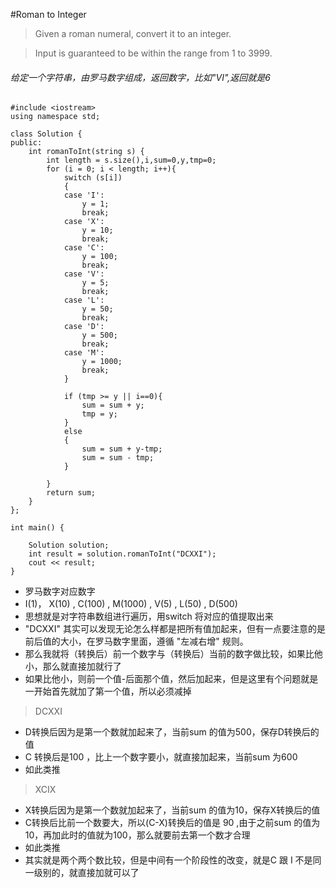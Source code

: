 #Roman to Integer

>Given a roman numeral, convert it to an integer.

>Input is guaranteed to be within the range from 1 to 3999.

###### 给定一个字符串，由罗马数字组成，返回数字，比如"VI",返回就是6

```
#include <iostream>
using namespace std;

class Solution {
public:
    int romanToInt(string s) {
        int length = s.size(),i,sum=0,y,tmp=0;
        for (i = 0; i < length; i++){
            switch (s[i])
            {
            case 'I':
                y = 1;
                break;
            case 'X':
                y = 10;
                break;
            case 'C':
                y = 100;
                break;
            case 'V':
                y = 5;
                break;
            case 'L':
                y = 50;
                break;
            case 'D':
                y = 500;
                break;
            case 'M':
                y = 1000;
                break;
            }

            if (tmp >= y || i==0){
                sum = sum + y;
                tmp = y;
            }
            else
            {   
                sum = sum + y-tmp;
                sum = sum - tmp;
            }
        
        }
        return sum;
    }
};

int main() {

    Solution solution;
    int result = solution.romanToInt("DCXXI");
    cout << result;
}
```

* 罗马数字对应数字
* I(1)， X(10) , C(100) , M(1000) , V(5) , L(50) , D(500)
* 思想就是对字符串数组进行遍历，用switch 将对应的值提取出来
* "DCXXI"  其实可以发现无论怎么样都是把所有值加起来，但有一点要注意的是前后值的大小，在罗马数字里面，遵循 "左减右增" 规则。
* 那么我就将（转换后）前一个数字与（转换后）当前的数字做比较，如果比他小，那么就直接加就行了
* 如果比他小，则前一个值-后面那个值，然后加起来，但是这里有个问题就是一开始首先就加了第一个值，所以必须减掉

> DCXXI 

* D转换后因为是第一个数就加起来了，当前sum 的值为500，保存D转换后的值
* C 转换后是100 ，比上一个数字要小，就直接加起来，当前sum 为600
* 如此类推

> XCIX

* X转换后因为是第一个数就加起来了，当前sum 的值为10，保存X转换后的值
* C转换后比前一个数要大，所以(C-X)转换后的值是 90 ,由于之前sum 的值为10，再加此时的值就为100，那么就要前去第一个数才合理
* 如此类推
* 其实就是两个两个数比较，但是中间有一个阶段性的改变，就是C 跟 I 不是同一级别的，就直接加就可以了